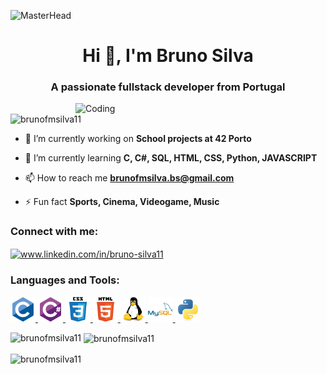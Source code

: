 ![MasterHead](https://camo.githubusercontent.com/5e3babfce4609dcd669a8f2a6d37b47c85486729942c57c5afbfc715f0b5dff7/68747470733a2f2f7777772e6469676974616c736f6c7574696f6e73657276696365732e636f6d2f696d672f73657276696365732f776562253230646576656c6f706d656e742e676966)
<h1 align="center">Hi 👋, I'm Bruno Silva</h1>
<h3 align="center">A passionate fullstack developer from Portugal</h3>
<img align="right" alt="Coding" width="400" src="https://camo.githubusercontent.com/2065e52ec642f161cde0afd0c90a5b354b0eef4bece73bc2ec27cae74353d0a4/68747470733a2f2f7374617469632e7769787374617469632e636f6d2f6d656469612f3263373738655f38396430396333383062376234613039626364626362333239633437333462337e6d76322e676966">
<p align="left"> <img src="https://komarev.com/ghpvc/?username=brunofmsilva11&label=Profile%20views&color=0e75b6&style=flat" alt="brunofmsilva11" /> </p>

- 🔭 I’m currently working on **School projects at 42 Porto**

- 🌱 I’m currently learning **C, C#, SQL, HTML, CSS, Python, JAVASCRIPT**

- 📫 How to reach me **brunofmsilva.bs@gmail.com**

- ⚡ Fun fact **Sports, Cinema, Videogame, Music**

<h3 align="left">Connect with me:</h3>
<p align="left">
<a href="www.linkedin.com/in/bruno-silva11" target="blank"><img align="center" src="https://raw.githubusercontent.com/rahuldkjain/github-profile-readme-generator/master/src/images/icons/Social/linked-in-alt.svg" alt="www.linkedin.com/in/bruno-silva11" height="30" width="40" /></a>
</p>

<h3 align="left">Languages and Tools:</h3>
<p align="left"> <a href="https://www.cprogramming.com/" target="_blank" rel="noreferrer"> <img src="https://raw.githubusercontent.com/devicons/devicon/master/icons/c/c-original.svg" alt="c" width="40" height="40"/> </a> <a href="https://www.w3schools.com/cs/" target="_blank" rel="noreferrer"> <img src="https://raw.githubusercontent.com/devicons/devicon/master/icons/csharp/csharp-original.svg" alt="csharp" width="40" height="40"/> </a> <a href="https://www.w3schools.com/css/" target="_blank" rel="noreferrer"> <img src="https://raw.githubusercontent.com/devicons/devicon/master/icons/css3/css3-original-wordmark.svg" alt="css3" width="40" height="40"/> </a> <a href="https://www.w3.org/html/" target="_blank" rel="noreferrer"> <img src="https://raw.githubusercontent.com/devicons/devicon/master/icons/html5/html5-original-wordmark.svg" alt="html5" width="40" height="40"/> </a> <a href="https://www.linux.org/" target="_blank" rel="noreferrer"> <img src="https://raw.githubusercontent.com/devicons/devicon/master/icons/linux/linux-original.svg" alt="linux" width="40" height="40"/> </a> <a href="https://www.mysql.com/" target="_blank" rel="noreferrer"> <img src="https://raw.githubusercontent.com/devicons/devicon/master/icons/mysql/mysql-original-wordmark.svg" alt="mysql" width="40" height="40"/> </a> <a href="https://www.python.org" target="_blank" rel="noreferrer"> <img src="https://raw.githubusercontent.com/devicons/devicon/master/icons/python/python-original.svg" alt="python" width="40" height="40"/> </a> </p>

<p><img align="left" src="https://github-readme-stats.vercel.app/api/top-langs?username=brunofmsilva11&show_icons=true&locale=en&layout=compact" alt="brunofmsilva11" /></p>

<p>&nbsp;<img align="center" src="https://github-readme-stats.vercel.app/api?username=brunofmsilva11&show_icons=true&locale=en" alt="brunofmsilva11" /></p>

<p><img align="center" src="https://github-readme-streak-stats.herokuapp.com/?user=brunofmsilva11&" alt="brunofmsilva11" /></p>
